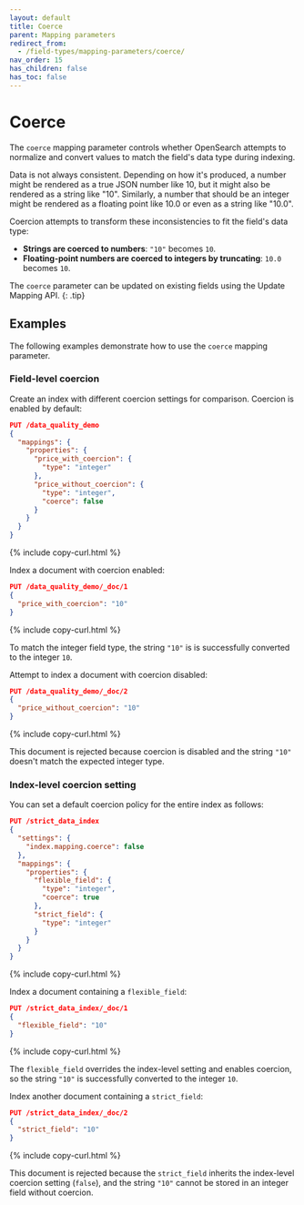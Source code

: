 ```yaml
---
layout: default
title: Coerce
parent: Mapping parameters
redirect_from:
  - /field-types/mapping-parameters/coerce/
nav_order: 15
has_children: false
has_toc: false
---
```


# Coerce

The `coerce` mapping parameter controls whether OpenSearch attempts to normalize and convert values to match the field's data type during indexing.

Data is not always consistent. Depending on how it's produced, a number might be rendered as a true JSON number like 10, but it might also be rendered as a string like "10". Similarly, a number that should be an integer might be rendered as a floating point like 10.0 or even as a string like "10.0".

Coercion attempts to transform these inconsistencies to fit the field's data type:

- **Strings are coerced to numbers**: `"10"` becomes `10`.
- **Floating-point numbers are coerced to integers by truncating**: `10.0` becomes `10`.

The `coerce` parameter can be updated on existing fields using the Update Mapping API.
{: .tip}

## Examples

The following examples demonstrate how to use the `coerce` mapping parameter.

### Field-level coercion

Create an index with different coercion settings for comparison. Coercion is enabled by default:

```json
PUT /data_quality_demo
{
  "mappings": {
    "properties": {
      "price_with_coercion": {
        "type": "integer"
      },
      "price_without_coercion": {
        "type": "integer",
        "coerce": false
      }
    }
  }
}
```
{% include copy-curl.html %}

Index a document with coercion enabled:

```json
PUT /data_quality_demo/_doc/1
{
  "price_with_coercion": "10"
}
```
{% include copy-curl.html %}

To match the integer field type, the string `"10"` is is successfully converted to the integer `10`.

Attempt to index a document with coercion disabled:

```json
PUT /data_quality_demo/_doc/2
{
  "price_without_coercion": "10"
}
```
{% include copy-curl.html %}

This document is rejected because coercion is disabled and the string `"10"` doesn't match the expected integer type.

### Index-level coercion setting

You can set a default coercion policy for the entire index as follows:

```json
PUT /strict_data_index
{
  "settings": {
    "index.mapping.coerce": false
  },
  "mappings": {
    "properties": {
      "flexible_field": {
        "type": "integer",
        "coerce": true
      },
      "strict_field": {
        "type": "integer"
      }
    }
  }
}
```
{% include copy-curl.html %}

Index a document containing a `flexible_field`:

```json
PUT /strict_data_index/_doc/1
{
  "flexible_field": "10"
}
```
{% include copy-curl.html %}

The `flexible_field` overrides the index-level setting and enables coercion, so the string `"10"` is successfully converted to the integer `10`.

Index another document containing a `strict_field`:

```json
PUT /strict_data_index/_doc/2
{
  "strict_field": "10"
}
```
{% include copy-curl.html %}

This document is rejected because the `strict_field` inherits the index-level coercion setting (`false`), and the string `"10"` cannot be stored in an integer field without coercion.
